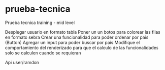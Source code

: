 # prueba-tecnica
Prueba tecnica training - mid level

Desplegar usuario en formato tabla
Poner un un botos para colorear las filas en formato sebra
Crear una funcionalidad para poder ordenar por pais (Button)
Agregar un input para poder buscar por pais 
Modifique el comportamiento del renderizado para que el calculo de las funcionalidades solo se calculen cuando se requieran


Api user/ramdon
